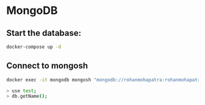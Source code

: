 # MongoDB

## Start the database:

```sh
docker-compose up -d
```

## Connect to mongosh

```sh
docker exec -it mongodb mongosh "mongodb://rohanmohapatra:rohanmohapatra@localhost:27017"

> use test;
> db.getName();
```
